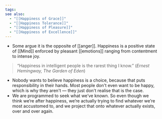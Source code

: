 ```yaml
---
tags: 
see also:
  - "[[Happiness of Grace]]"
  - "[[Happiness Tolerance]]"
  - "[[Happiness of Pleasure]]"
  - "[[Happiness of Excellence]]"
---
```

- Some argue it is the opposite of [[anger]]. Happiness is a positive state of [[Mind]] enforced by pleasant [[emotions]] ranging from contentment to intense joy.

> “Happiness in intelligent people is the rarest thing I know.”
> (_Ernest Hemingway, The Garden of Eden_)

- Nobody wants to believe happiness is a choice, because that puts responsibility in their hands. Most people don't even want to be happy, which is why they aren't — they just don't realise that is the case.
- We are programmed to seek what we’ve known. So even though we think we’re after happiness, we’re actually trying to find whatever we’re most accustomed to, and we project that onto whatever actually exists, over and over again.
